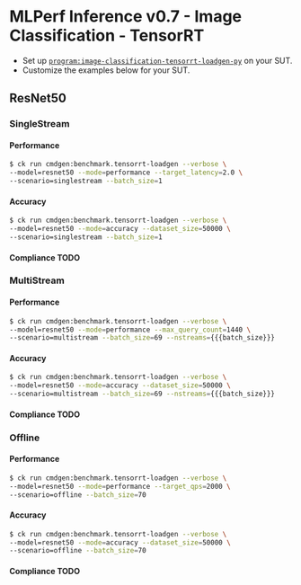 # MLPerf Inference v0.7 - Image Classification - TensorRT

- Set up [`program:image-classification-tensorrt-loadgen-py`](https://github.com/ctuning/ck-mlperf/blob/master/program/image-classification-tensorrt-loadgen-py/README.md) on your SUT.
- Customize the examples below for your SUT.

<a name="resnet50"></a>
## ResNet50

<a name="singlestream"></a>
### SingleStream

#### Performance

```bash
$ ck run cmdgen:benchmark.tensorrt-loadgen --verbose \
--model=resnet50 --mode=performance --target_latency=2.0 \
--scenario=singlestream --batch_size=1
```

#### Accuracy

```bash
$ ck run cmdgen:benchmark.tensorrt-loadgen --verbose \
--model=resnet50 --mode=accuracy --dataset_size=50000 \
--scenario=singlestream --batch_size=1
```

#### Compliance **TODO**


<a name="multistream"></a>
### MultiStream

#### Performance

```bash
$ ck run cmdgen:benchmark.tensorrt-loadgen --verbose \
--model=resnet50 --mode=performance --max_query_count=1440 \
--scenario=multistream --batch_size=69 --nstreams={{{batch_size}}}
```

#### Accuracy

```bash
$ ck run cmdgen:benchmark.tensorrt-loadgen --verbose \
--model=resnet50 --mode=accuracy --dataset_size=50000 \
--scenario=multistream --batch_size=69 --nstreams={{{batch_size}}}
```

#### Compliance **TODO**


<a name="offline"></a>
### Offline

#### Performance

```bash
$ ck run cmdgen:benchmark.tensorrt-loadgen --verbose \
--model=resnet50 --mode=performance --target_qps=2000 \
--scenario=offline --batch_size=70
```

#### Accuracy

```bash
$ ck run cmdgen:benchmark.tensorrt-loadgen --verbose \
--model=resnet50 --mode=accuracy --dataset_size=50000 \
--scenario=offline --batch_size=70
```

#### Compliance **TODO**
